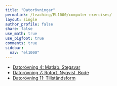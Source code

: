 ```yaml
---
title: "Datorövningar"
permalink: /teaching/EL1000/computer-exercises/
layout: single
author_profile: false
share: false
use_math: true
use_bigfoot: true
comments: true
sidebar:
  nav: "el1000"
---
```


* [Datorövning 4:  Matlab, Stegsvar ](/teaching/EL1000/computer_exercise1)
* [Datorövning 7: Rotort, Nyqvist, Bode](/teaching/EL1000/computer_exercise2)
* [Datorövning 11:  Tillståndsform](/teaching/EL1000/computer_exercise3)
